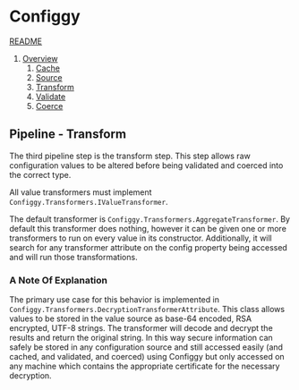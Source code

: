 # Configgy

[README](../README.md)

1. [Overview](1-Overview.md)
    1. [Cache](Pipeline/1-Cache.md)
    2. [Source](Pipeline/2-Source.md)
    3. [Transform](Pipeline/3-Transform.md)
    4. [Validate](Pipeline/4-Validate.md)
    5. [Coerce](Pipeline/5-Coerce.md)

## Pipeline - Transform

The third pipeline step is the transform step. This step allows raw configuration values to be altered before being validated and coerced into the correct type.

All value transformers must implement `Configgy.Transformers.IValueTransformer`.

The default transformer is `Configgy.Transformers.AggregateTransformer`. By default this transformer does nothing, however it can be given one or more transformers to run on every value in its constructor. Additionally, it will search for any transformer attribute on the config property being accessed and will run those transformations.

### A Note Of Explanation

The primary use case for this behavior is implemented in `Configgy.Transformers.DecryptionTransformerAttribute`. This class allows values to be stored in the value source as base-64 encoded, RSA encrypted, UTF-8 strings. The transformer will decode and decrypt the results and return the original string. In this way secure information can safely be stored in any configuration source and still accessed easily (and cached, and validated, and coerced) using Configgy but only accessed on any machine which contains the appropriate certificate for the necessary decryption.